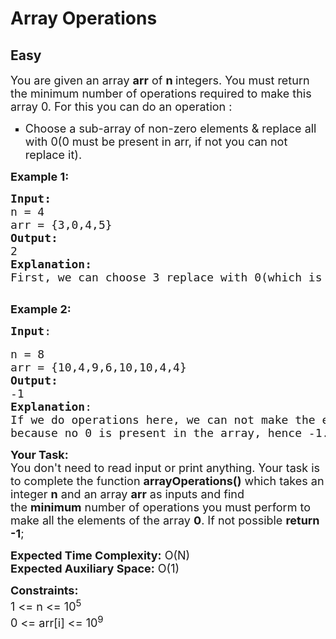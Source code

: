 # Array Operations
## Easy
<div class="problems_problem_content__Xm_eO"><p><span style="font-size: 18px;">You are given an array <strong>arr</strong> of <strong>n </strong>integers. You must return the minimum number of operations required to make this array 0. For this you can do an operation :</span></p>
<ul style="list-style-type: square;">
<li><span style="font-size: 18px;">Choose a sub-array of non-zero elements &amp; replace all with 0(0 must be present in arr, if not you can not replace it).</span></li>
</ul>
<p><strong><span style="font-size: 18px;">Example 1:</span></strong></p>
<pre><span style="font-size: 18px;"><strong>Input:</strong>
n = 4
arr = {3,0,4,5}
<strong>Output:</strong>
2
<strong>Explanation:
</strong>First, we can choose 3 replace with 0</span><span style="font-size: 18px;">(which is on 1st Index) </span><span style="font-size: 18px;">and in the second </span><span style="font-size: 18px;">operation, we </span><span style="font-size: 18px;">can choose 4 &amp; 5 -&gt; replace </span><span style="font-size: 18px;">with 0(1st Index).<br></span>
</pre>
<p><strong><span style="font-size: 18px;">Example 2:</span></strong></p>
<pre><span style="font-size: 18px;"><strong>Input</strong>:</span><br><br><span style="font-size: 18px;">n = 8&nbsp;<br></span><span style="font-size: 18px;">arr = {10,4,9,6,10,10,4,4}&nbsp;<br></span><strong><span style="font-size: 18px;">Output:&nbsp;<br></span></strong><span style="font-size: 18px;">-1&nbsp;<br></span><span style="font-size: 18px;"><strong>Explanation</strong>:&nbsp;<br></span><span style="font-size: 18px;">If we do operations here, we can not make the entire 0&nbsp;<br></span><span style="font-size: 18px;">because no 0 is present in the array, hence -1.</span></pre>
<p><span style="font-size: 18px;"><strong>Your Task:</strong><br>You don't need to read input or print anything. Your task is to complete the function <strong>arrayOperations()</strong> which takes an integer <strong>n</strong> and an array <strong>arr</strong> as inputs and </span><span style="font-size: 18px;">find the&nbsp;</span><strong style="font-size: 18px;">minimum</strong><span style="font-size: 18px;">&nbsp;number of operations you must perform to make all the elements of the array&nbsp;</span><strong style="font-size: 18px;">0</strong><span style="font-size: 18px;">. If not possible <strong>return -1</strong>;</span></p>
<p><span style="font-size: 18px;"><strong>Expected Time Complexity:</strong>&nbsp;O(N)<br><strong>Expected Auxiliary Space:</strong>&nbsp;O(1)</span></p>
<p><span style="font-size: 18px;"><strong>Constraints:</strong><br>1 &lt;= n&nbsp;&lt;= 10<sup>5</sup><br>0 &lt;= arr[i] &lt;= 10<sup>9</sup></span></p></div>
